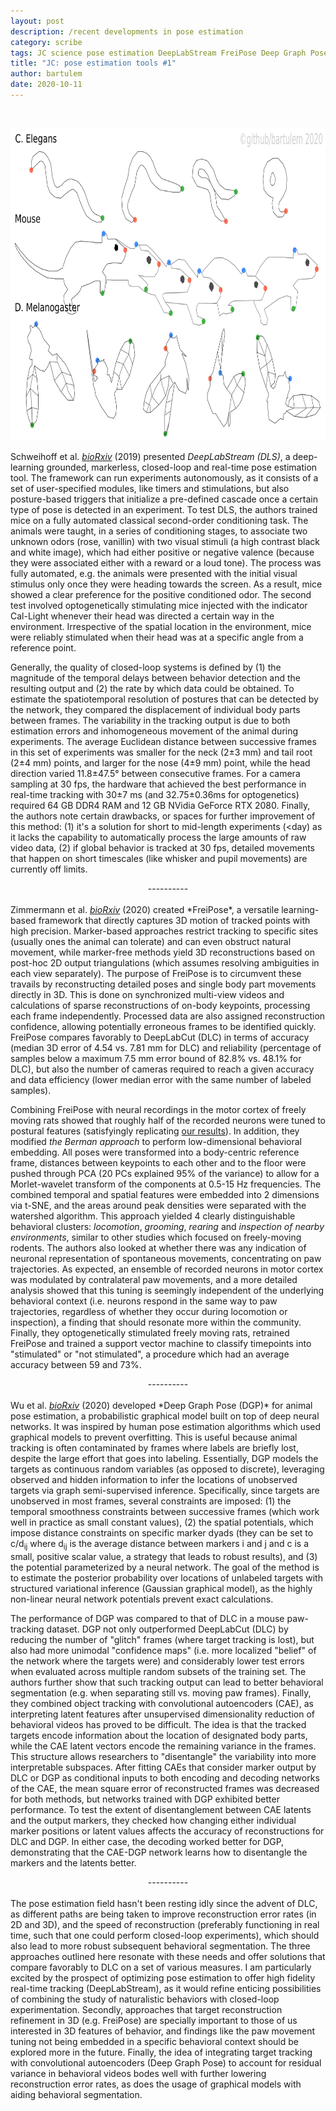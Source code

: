 ```yaml
---
layout: post
description: /recent developments in pose estimation
category: scribe
tags: JC science pose estimation DeepLabStream FreiPose Deep Graph Pose
title: "JC: pose estimation tools #1"
author: bartulem
date: 2020-10-11
---
```

<br/>
<p class="text-center">
  <img class="img-custom" alt="pe1" src="/img/pose-estimation-1.png" height="500" width="700"/>
</p>

Schweihoff et al. <a target="_blank" href="https://www.biorxiv.org/content/10.1101/2019.12.20.884478v1"><em>bioRxiv</em></a> (2019) presented *DeepLabStream (DLS)*, a deep-learning grounded, markerless, closed-loop and real-time pose estimation tool. The framework can run experiments autonomously, as it consists of a set of user-specified modules, like timers and stimulations, but also posture-based triggers that initialize a pre-defined cascade once a certain type of pose is detected in an experiment. To test DLS, the authors trained mice on a fully automated classical second-order conditioning task. The animals were taught, in a series of conditioning stages, to associate two unknown odors (rose, vanillin) with two visual stimuli (a high contrast black and white image), which had either positive or negative valence (because they were associated either with a reward or a loud tone). The process was fully automated, e.g. the animals were presented with the initial visual stimulus only once they were heading towards the screen. As a result, mice showed a clear preference for the positive conditioned odor. The second test involved optogenetically stimulating mice injected with the indicator Cal-Light whenever their head was directed a certain way in the environment. Irrespective of the spatial location in the environment, mice were reliably stimulated when their head was at a specific angle from a reference point.

Generally, the quality of closed-loop systems is defined by (1) the magnitude of the temporal delays between behavior detection and the resulting output and (2) the rate by which data could be obtained. To estimate the spatiotemporal resolution of postures that can be detected by the network, they compared the displacement of individual body parts between frames. The variability in the tracking output is due to both estimation errors and inhomogeneous movement of the animal during experiments. The average Euclidean distance between successive frames in this set of experiments was smaller for the neck (2±3 mm) and tail root (2±4 mm) points, and larger for the nose (4±9 mm) point, while the head direction varied 11.8±47.5° between consecutive frames. For a camera sampling at 30 fps, the hardware that achieved the best performance in real-time tracking with 30±7 ms (and 32.75±0.36ms for optogenetics) required 64 GB DDR4 RAM and 12 GB NVidia GeForce RTX 2080. Finally, the authors note certain drawbacks, or spaces for further improvement of this method: (1) it's a solution for short to mid-length experiments (&lt;day) as it lacks the capability to automatically process the large amounts of raw video data, (2) if global behavior is tracked at 30 fps, detailed movements that happen on short timescales (like whisker and pupil movements) are currently off limits.

<center>----------</center>
<br/>
Zimmermann et al. <a target="_blank" href="https://www.biorxiv.org/content/10.1101/2020.02.27.967620v1"><em>bioRxiv</em></a> (2020) created *FreiPose*, a versatile learning-based framework that directly captures 3D motion of tracked points with high precision. Marker-based approaches restrict tracking to specific sites (usually ones the animal can tolerate) and can even obstruct natural movement, while marker-free methods yield 3D reconstructions based on post-hoc 2D output triangulations (which assumes resolving ambiguities in each view separately). The purpose of FreiPose is to circumvent these travails by reconstructing detailed poses and single body part movements directly in 3D. This is done on synchronized multi-view videos and calculations of sparse reconstructions of on-body keypoints, processing each frame independently. Processed data are also assigned reconstruction confidence, allowing potentially erroneous frames to be identified quickly. FreiPose compares favorably to DeepLabCut (DLC) in terms of accuracy (median 3D error of 4.54 vs. 7.81 mm for DLC) and reliability (percentage of samples below a maximum 7.5 mm error bound of 82.8% vs. 48.1% for DLC), but also the number of cameras required to reach a given accuracy and data efficiency (lower median error with the same number of labeled samples).

Combining FreiPose with neural recordings in the motor cortex of freely moving rats showed that roughly half of the recorded neurons were tuned to postural features (satisfyingly replicating <a target="_blank" href="https://science.sciencemag.org/content/362/6414/584">our results</a>). In addition, they modified *the Berman approach* to perform low-dimensional behavioral embedding. All poses were transformed into a body-centric reference frame, distances between keypoints to each other and to the floor were pushed through PCA (20 PCs explained 95% of the variance) to allow for a Morlet-wavelet transform of the components at 0.5-15 Hz frequencies. The combined temporal and spatial features were embedded into 2 dimensions via t-SNE, and the areas around peak densities were separated with the watershed algorithm. This approach yielded 4 clearly distinguishable behavioral clusters: *locomotion*, *grooming*, *rearing* and *inspection of nearby environments*, similar to other studies which focused on freely-moving rodents. The authors also looked at whether there was any indication of neuronal representation of spontaneous movements, concentrating on paw trajectories. As expected, an ensemble of recorded neurons in motor cortex was modulated by contralateral paw movements, and a more detailed analysis showed that this tuning is seemingly independent of the underlying behavioral context (i.e. neurons respond in the same way to paw trajectories, regardless of whether they occur during locomotion or inspection), a finding that should resonate more within the community. Finally, they optogenetically stimulated freely moving rats, retrained FreiPose and trained a support vector machine to classify timepoints into "stimulated" or "not stimulated", a procedure which had an average accuracy between 59 and 73%.

<center>----------</center>
<br/>
Wu et al. <a target="_blank" href="https://www.biorxiv.org/content/10.1101/2020.08.20.259705v1"><em>bioRxiv</em></a> (2020) developed *Deep Graph Pose (DGP)* for animal pose estimation, a probabilistic graphical model built on top of deep neural networks. It was inspired by human pose estimation algorithms which used graphical models to prevent overfitting. This is useful because animal tracking is often contaminated by frames where labels are briefly lost, despite the large effort that goes into labeling. Essentially, DGP models the targets as continuous random variables (as opposed to discrete), leveraging observed and hidden information to infer the locations of unobserved targets via graph semi-supervised inference. Specifically, since targets are unobserved in most frames, several constraints are imposed: (1) the temporal smoothness constraints between successive frames (which work well in practice as small constant values), (2) the spatial potentials, which impose distance constraints on specific marker dyads (they can be set to c/d<sub>ij</sub> where d<sub>ij</sub> is the average distance between markers i and j and c is a small, positive scalar value, a strategy that leads to robust results), and (3) the potential parameterized by a neural network. The goal of the method is to estimate the posterior probability over locations of unlabeled targets with structured variational inference (Gaussian graphical model), as the highly non-linear neural network potentials prevent exact calculations.

The performance of DGP was compared to that of DLC in a mouse paw-tracking dataset. DGP not only outperformed DeepLabCut (DLC) by reducing the number of "glitch" frames (where target tracking is lost), but also had more unimodal "confidence maps" (i.e. more localized "belief" of the network where the targets were) and considerably lower test errors when evaluated across multiple random subsets of the training set. The authors further show that such tracking output can lead to better behavioral segmentation (e.g. when separating still vs. moving paw frames). Finally, they combined object tracking with convolutional autoencoders (CAE), as interpreting latent features after unsupervised dimensionality reduction of behavioral videos has proved to be difficult. The idea is that the tracked targets encode information about the location of designated body parts, while the CAE latent vectors encode the remaining variance in the frames. This structure allows researchers to "disentangle" the variability into more interpretable subspaces. After fitting CAEs that consider marker output by DLC or DGP as conditional inputs to both encoding and decoding networks of the CAE, the mean square error of reconstructed frames was decreased for both methods, but networks trained with DGP exhibited better performance. To test the extent of disentanglement between CAE latents and the output markers, they checked how changing either individual marker positions or latent values affects the accuracy of reconstructions for DLC and DGP. In either case, the decoding worked better for DGP, demonstrating that the CAE-DGP network learns how to disentangle the markers and the latents better.

<center>----------</center>
<br/>
The pose estimation field hasn't been resting idly since the advent of DLC, as different paths are being taken to improve reconstruction error rates (in 2D and 3D), and the speed of reconstruction (preferably functioning in real time, such that one could perform closed-loop experiments), which should also lead to more robust subsequent behavioral segmentation. The three approaches outlined here resonate with these needs and offer solutions that compare favorably to DLC on a set of various measures. I am particularly excited by the prospect of optimizing pose estimation to offer high fidelity real-time tracking (DeepLabStream), as it would refine enticing possibilities of combining the study of naturalistic behaviors with closed-loop experimentation. Secondly, approaches that target reconstruction refinement in 3D (e.g. FreiPose) are specially important to those of us interested in 3D features of behavior, and findings like the paw movement tuning not being embedded in a specific behavioral context should be explored more in the future. Finally, the idea of integrating target tracking with convolutional autoencoders (Deep Graph Pose) to account for residual variance in behavioral videos bodes well with further lowering reconstruction error rates, as does the usage of graphical models with aiding behavioral segmentation.
